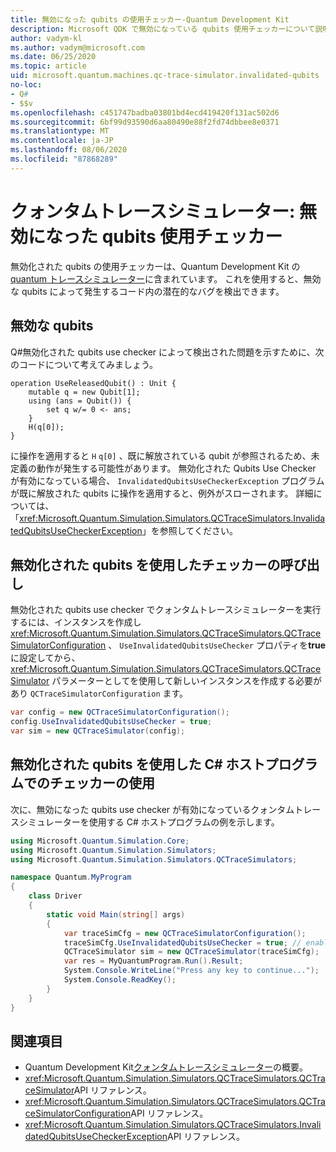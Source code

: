 ```yaml
---
title: 無効になった qubits の使用チェッカー-Quantum Development Kit
description: Microsoft QDK で無効になっている qubits 使用チェッカーについて説明します。これは、Quantum トレースシミュレーターを使用して、 Q# 無効な qubits のコードを確認します。
author: vadym-kl
ms.author: vadym@microsoft.com
ms.date: 06/25/2020
ms.topic: article
uid: microsoft.quantum.machines.qc-trace-simulator.invalidated-qubits
no-loc:
- Q#
- $$v
ms.openlocfilehash: c451747badba03801bd4ecd419420f131ac502d6
ms.sourcegitcommit: 6bf99d93590d6aa80490e88f2fd74dbbee8e0371
ms.translationtype: MT
ms.contentlocale: ja-JP
ms.lasthandoff: 08/06/2020
ms.locfileid: "87868289"
---
```

# <a name="quantum-trace-simulator-invalidated-qubits-use-checker"></a>クォンタムトレースシミュレーター: 無効になった qubits 使用チェッカー

無効化された qubits の使用チェッカーは、Quantum Development Kit の[quantum トレースシミュレーター](xref:microsoft.quantum.machines.qc-trace-simulator.intro)に含まれています。 これを使用すると、無効な qubits によって発生するコード内の潜在的なバグを検出できます。 

## <a name="invalid-qubits"></a>無効な qubits

Q#無効化された qubits use checker によって検出された問題を示すために、次のコードについて考えてみましょう。

```qsharp
operation UseReleasedQubit() : Unit {
    mutable q = new Qubit[1];
    using (ans = Qubit()) {
        set q w/= 0 <- ans;
    }
    H(q[0]);
}
```

に操作を適用すると `H` `q[0]` 、既に解放されている qubit が参照されるため、未定義の動作が発生する可能性があります。 無効化された Qubits Use Checker が有効になっている場合、 `InvalidatedQubitsUseCheckerException` プログラムが既に解放された qubits に操作を適用すると、例外がスローされます。 詳細については、「<xref:Microsoft.Quantum.Simulation.Simulators.QCTraceSimulators.InvalidatedQubitsUseCheckerException>」を参照してください。

## <a name="invoking-the-invalidated-qubits-use-checker"></a>無効化された qubits を使用したチェッカーの呼び出し

無効化された qubits use checker でクォンタムトレースシミュレーターを実行するには、インスタンスを作成し <xref:Microsoft.Quantum.Simulation.Simulators.QCTraceSimulators.QCTraceSimulatorConfiguration> 、 `UseInvalidatedQubitsUseChecker` プロパティを**true**に設定してから、 <xref:Microsoft.Quantum.Simulation.Simulators.QCTraceSimulators.QCTraceSimulator> パラメーターとしてを使用して新しいインスタンスを作成する必要があり `QCTraceSimulatorConfiguration` ます。 

```csharp
var config = new QCTraceSimulatorConfiguration();
config.UseInvalidatedQubitsUseChecker = true;
var sim = new QCTraceSimulator(config);
```


## <a name="using-the-invalidated-qubits-use-checker-in-a-c-host-program"></a>無効化された qubits を使用した C# ホストプログラムでのチェッカーの使用

次に、無効になった qubits use checker が有効になっているクォンタムトレースシミュレーターを使用する C# ホストプログラムの例を示します。 

```csharp
using Microsoft.Quantum.Simulation.Core;
using Microsoft.Quantum.Simulation.Simulators;
using Microsoft.Quantum.Simulation.Simulators.QCTraceSimulators;

namespace Quantum.MyProgram
{
    class Driver
    {
        static void Main(string[] args)
        {
            var traceSimCfg = new QCTraceSimulatorConfiguration();
            traceSimCfg.UseInvalidatedQubitsUseChecker = true; // enables UseInvalidatedQubitsUseChecker
            QCTraceSimulator sim = new QCTraceSimulator(traceSimCfg);
            var res = MyQuantumProgram.Run().Result;
            System.Console.WriteLine("Press any key to continue...");
            System.Console.ReadKey();
        }
    }
}
```

## <a name="see-also"></a>関連項目

- Quantum Development Kit[クォンタムトレースシミュレーター](xref:microsoft.quantum.machines.qc-trace-simulator.intro)の概要。
- <xref:Microsoft.Quantum.Simulation.Simulators.QCTraceSimulators.QCTraceSimulator>API リファレンス。
- <xref:Microsoft.Quantum.Simulation.Simulators.QCTraceSimulators.QCTraceSimulatorConfiguration>API リファレンス。
- <xref:Microsoft.Quantum.Simulation.Simulators.QCTraceSimulators.InvalidatedQubitsUseCheckerException>API リファレンス。